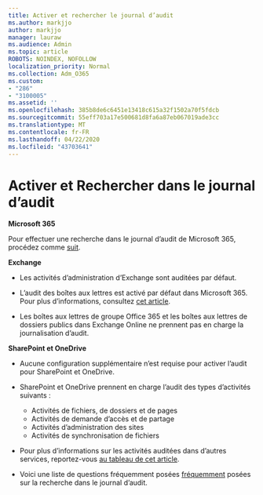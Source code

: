 ```yaml
---
title: Activer et rechercher le journal d’audit
ms.author: markjjo
author: markjjo
manager: lauraw
ms.audience: Admin
ms.topic: article
ROBOTS: NOINDEX, NOFOLLOW
localization_priority: Normal
ms.collection: Adm_O365
ms.custom:
- "286"
- "3100005"
ms.assetid: ''
ms.openlocfilehash: 385b8de6c6451e13418c615a32f1502a70f5fdcb
ms.sourcegitcommit: 55eff703a17e500681d8fa6a87eb067019ade3cc
ms.translationtype: MT
ms.contentlocale: fr-FR
ms.lasthandoff: 04/22/2020
ms.locfileid: "43703641"
---
```

# <a name="enable-and-search-the-audit-log"></a>Activer et Rechercher dans le journal d’audit

**Microsoft 365**

Pour effectuer une recherche dans le journal d’audit de Microsoft 365, procédez comme [suit](https://docs.microsoft.com/office365/securitycompliance/search-the-audit-log-in-security-and-compliance#search-the-audit-log).

**Exchange**

- Les activités d’administration d’Exchange sont auditées par défaut.

- L’audit des boîtes aux lettres est activé par défaut dans Microsoft 365. Pour plus d’informations, consultez [cet article](https://docs.microsoft.com/office365/securitycompliance/enable-mailbox-auditing).

- Les boîtes aux lettres de groupe Office 365 et les boîtes aux lettres de dossiers publics dans Exchange Online ne prennent pas en charge la journalisation d’audit.

**SharePoint et OneDrive**

- Aucune configuration supplémentaire n’est requise pour activer l’audit pour SharePoint et OneDrive.

- SharePoint et OneDrive prennent en charge l’audit des types d’activités suivants :

    - Activités de fichiers, de dossiers et de pages
    - Activités de demande d’accès et de partage
    - Activités d’administration des sites
    - Activités de synchronisation de fichiers

- Pour plus d’informations sur les activités auditées dans d’autres services, reportez-vous [au tableau de cet article](https://docs.microsoft.com/office365/securitycompliance/search-the-audit-log-in-security-and-compliance#audited-activities).

- Voici une liste de questions fréquemment posées [fréquemment](https://docs.microsoft.com/office365/securitycompliance/search-the-audit-log-in-security-and-compliance#frequently-asked-questions) posées sur la recherche dans le journal d’audit.